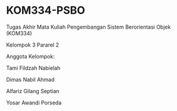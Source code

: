 # KOM334-PSBO
Tugas Akhir Mata Kuliah Pengembangan Sistem Berorientasi Objek (KOM334)

Kelompok 3 Pararel 2

Anggota Kelompok:

Tami Fildzah Nabielah

Dimas Nabil Ahmad

Alfariz Gilang Septian

Yosar Awandi Porseda
